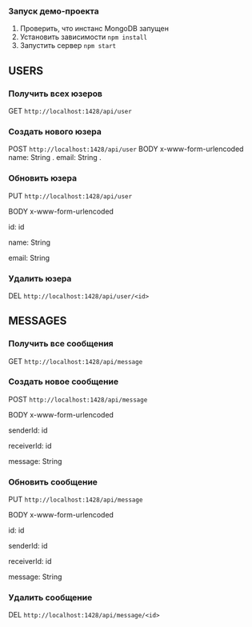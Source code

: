 ### Запуск демо-проекта

1. Проверить, что инстанс MongoDB запущен
2. Установить зависимости ```npm install```
3. Запустить сервер ```npm start```

## USERS

### Получить всех юзеров
GET ```http://localhost:1428/api/user```

### Создать нового юзера
POST ```http://localhost:1428/api/user```
BODY x-www-form-urlencoded
name: String . 
email: String . 


### Обновить юзера
PUT ```http://localhost:1428/api/user```

BODY x-www-form-urlencoded

id: id

name: String

email: String


### Удалить юзера
DEL ```http://localhost:1428/api/user/<id>```


## MESSAGES

### Получить все сообщения
GET ```http://localhost:1428/api/message```

### Создать новое сообщение
POST ```http://localhost:1428/api/message```

BODY x-www-form-urlencoded

senderId: id

receiverId: id

message: String


### Обновить сообщение
PUT ```http://localhost:1428/api/message```

BODY x-www-form-urlencoded

id: id

senderId: id

receiverId: id

message: String


### Удалить сообщение
DEL ```http://localhost:1428/api/message/<id>```
